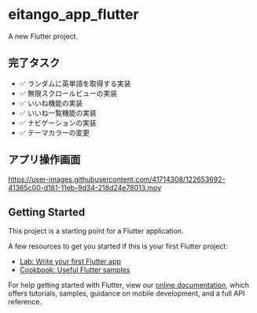 # eitango_app_flutter

A new Flutter project.

## 完了タスク
- ✅ ランダムに英単語を取得する実装
- ✅ 無限スクロールビューの実装
- ✅ いいね機能の実装
- ✅ いいね一覧機能の実装
- ✅ ナビゲーションの実装
- ✅ テーマカラーの変更

## アプリ操作画面

https://user-images.githubusercontent.com/41714308/122653692-41365c00-d181-11eb-9d34-218d24e78013.mov

## Getting Started

This project is a starting point for a Flutter application.

A few resources to get you started if this is your first Flutter project:

- [Lab: Write your first Flutter app](https://flutter.dev/docs/get-started/codelab)
- [Cookbook: Useful Flutter samples](https://flutter.dev/docs/cookbook)

For help getting started with Flutter, view our
[online documentation](https://flutter.dev/docs), which offers tutorials,
samples, guidance on mobile development, and a full API reference.
